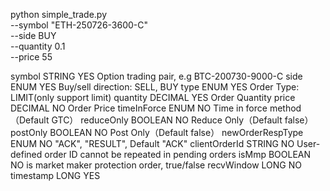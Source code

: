 <!-- 示例终端命令 -->
python simple_trade.py \
  --symbol "ETH-250726-3600-C" \
  --side BUY \
  --quantity 0.1 \
  --price 55

<!-- 参数合集 -->
symbol	STRING	YES	Option trading pair, e.g BTC-200730-9000-C
side	ENUM	YES	Buy/sell direction: SELL, BUY
type	ENUM	YES	Order Type: LIMIT(only support limit)
quantity	DECIMAL	YES	Order Quantity
price	DECIMAL	NO	Order Price
timeInForce	ENUM	NO	Time in force method（Default GTC）
reduceOnly	BOOLEAN	NO	Reduce Only（Default false）
postOnly	BOOLEAN	NO	Post Only（Default false）
newOrderRespType	ENUM	NO	"ACK", "RESULT", Default "ACK"
clientOrderId	STRING	NO	User-defined order ID cannot be repeated in pending orders
isMmp	BOOLEAN	NO	is market maker protection order, true/false
recvWindow	LONG	NO	
timestamp	LONG	YES